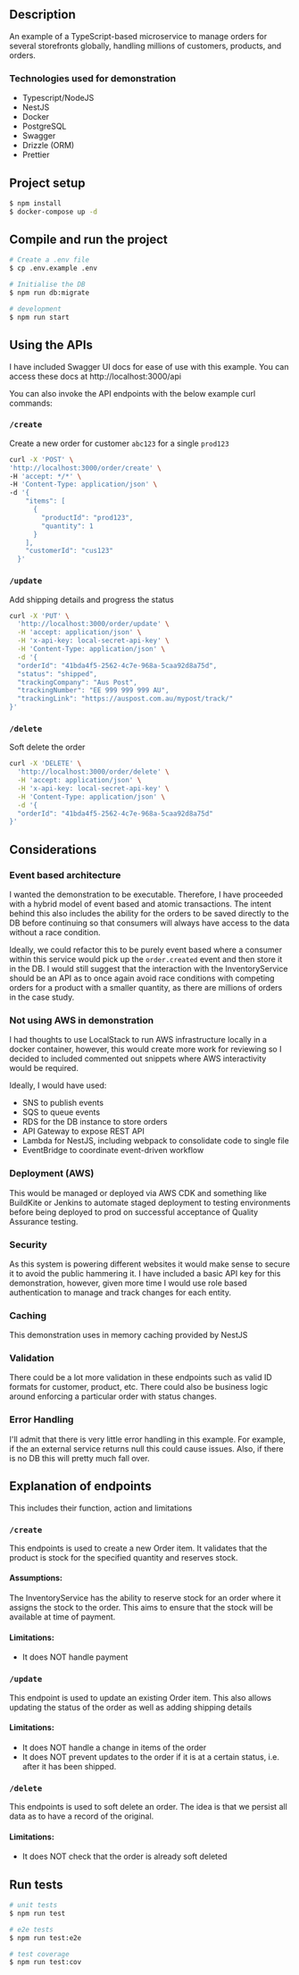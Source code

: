 ## Description

An example of a TypeScript-based microservice to manage orders for several storefronts globally, handling millions of
customers,
products, and orders.

### Technologies used for demonstration

- Typescript/NodeJS
- NestJS
- Docker
- PostgreSQL
- Swagger
- Drizzle (ORM)
- Prettier

## Project setup

```bash
$ npm install
$ docker-compose up -d
```

## Compile and run the project

```bash
# Create a .env file
$ cp .env.example .env

# Initialise the DB
$ npm run db:migrate

# development
$ npm run start
```

## Using the APIs

I have included Swagger UI docs for ease of use with this example. You can access these docs
at http://localhost:3000/api

You can also invoke the API endpoints with the below example curl commands:

### `/create`

Create a new order for customer `abc123` for a single `prod123`

```bash
curl -X 'POST' \
'http://localhost:3000/order/create' \
-H 'accept: */*' \
-H 'Content-Type: application/json' \
-d '{ 
    "items": [
      {
        "productId": "prod123",
        "quantity": 1
      }
    ],
    "customerId": "cus123"
  }'

```

### `/update`

Add shipping details and progress the status

```bash
curl -X 'PUT' \
  'http://localhost:3000/order/update' \
  -H 'accept: application/json' \
  -H 'x-api-key: local-secret-api-key' \
  -H 'Content-Type: application/json' \
  -d '{
  "orderId": "41bda4f5-2562-4c7e-968a-5caa92d8a75d",
  "status": "shipped",
  "trackingCompany": "Aus Post",
  "trackingNumber": "EE 999 999 999 AU",
  "trackingLink": "https://auspost.com.au/mypost/track/"
}'
```

### `/delete`

Soft delete the order

```bash
curl -X 'DELETE' \
  'http://localhost:3000/order/delete' \
  -H 'accept: application/json' \
  -H 'x-api-key: local-secret-api-key' \
  -H 'Content-Type: application/json' \
  -d '{
  "orderId": "41bda4f5-2562-4c7e-968a-5caa92d8a75d"
}'
```

## Considerations

### Event based architecture

I wanted the demonstration to be executable. Therefore, I have proceeded with a hybrid model of event based and atomic
transactions. The intent behind this also includes the ability for the orders to be saved directly to the DB before
continuing so that consumers will always have access to the data without a race condition.

Ideally, we could refactor this to be purely event based where a consumer within this service would pick up
the `order.created` event and then store it in the DB. I would still suggest that the interaction with the
InventoryService should be an API as to once again avoid race conditions with competing orders for a product with a
smaller quantity, as there are millions of orders in the case study.

### Not using AWS in demonstration

I had thoughts to use LocalStack to run AWS infrastructure locally in a docker container, however, this would create
more work for reviewing so I decided to included commented out snippets where AWS interactivity would be required.

Ideally, I would have used:

- SNS to publish events
- SQS to queue events
- RDS for the DB instance to store orders
- API Gateway to expose REST API
- Lambda for NestJS, including webpack to consolidate code to single file
- EventBridge to coordinate event-driven workflow

### Deployment (AWS)

This would be managed or deployed via AWS CDK and something like BuildKite or Jenkins to automate staged deployment to
testing environments before being deployed to prod on successful acceptance of Quality Assurance testing.

### Security

As this system is powering different websites it would make sense to secure it to avoid the public hammering it. I have
included a basic API key for this demonstration, however, given more time I would use role based authentication to
manage and track changes for each entity.

### Caching

This demonstration uses in memory caching provided by NestJS

### Validation

There could be a lot more validation in these endpoints such as valid ID formats for customer, product, etc. There could
also be business logic around enforcing a particular order with status changes.

### Error Handling

I'll admit that there is very little error handling in this example. For example, if the an external service returns
null this could cause issues. Also, if there is no DB this will pretty much fall over.

## Explanation of endpoints

This includes their function, action and limitations

### `/create`

This endpoints is used to create a new Order item. It validates that the product is stock for the specified quantity and
reserves stock.

#### Assumptions:

The InventoryService has the ability to reserve stock for an order where it assigns the stock to the order. This aims to
ensure that the stock will be available at time of payment.

#### Limitations:

- It does NOT handle payment

### `/update`

This endpoint is used to update an existing Order item. This also allows updating the status of the order as well as
adding shipping details

#### Limitations:

- It does NOT handle a change in items of the order
- It does NOT prevent updates to the order if it is at a certain status, i.e. after it has been shipped.

### `/delete`

This endpoints is used to soft delete an order. The idea is that we persist all data as to have a record of the
original.

#### Limitations:

- It does NOT check that the order is already soft deleted

## Run tests

```bash
# unit tests
$ npm run test

# e2e tests
$ npm run test:e2e

# test coverage
$ npm run test:cov
```

